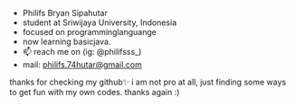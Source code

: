 - Philifs Bryan Sipahutar
- student at Sriwijaya University, Indonesia
- focused on programminglanguange
- now learning basicjava.
- 📫 reach me on (ig: @philifsss_)
- mail: philifs.74hutar@gmail.com

thanks for checking my github✨ 
i am not pro at all, just finding some ways to get fun with my own codes.
thanks again :)

